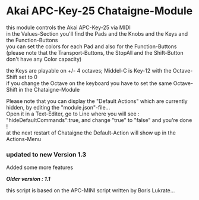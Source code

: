 # Akai APC-Key-25 Chataigne-Module

this module controls the Akai APC-Key-25 via MIDI   
in the Values-Section you'll find the Pads and the Knobs and the Keys and the Function-Buttons   
you can set the colors for each Pad and also for the Function-Buttons (please note that the Transport-Buttons, the StopAll and the Shift-Button don't have any Color capacity)

the Keys are playable on +/- 4 octaves; Middel-C is Key-12 with the Octave-Shift set to 0   
if you change the Octave on the keyboard you have to set the same Octave-Shift in the Chataigne-Module 

Please note that you can display the "Default Actions" which are currently hidden, by editing the "module.json"-file...  
Open it in a Text-Editer, go to Line where you will see :  "hideDefaultCommands":true, and change "true" to "false" and you're done !    
at the next restart of Chataigne the Default-Action will show up in the Actions-Menu

### updated to new Version 1.3  
Added some more features   

***Older version : 1.1***

this script is based on the APC-MINI script written by Boris Lukrate...
